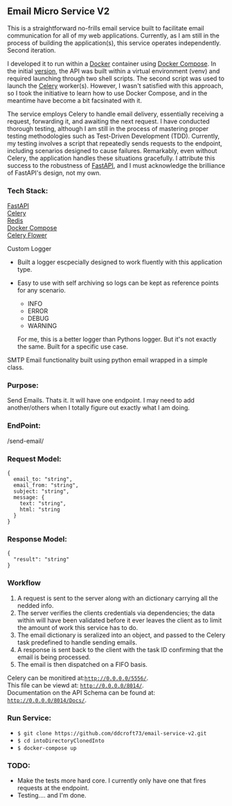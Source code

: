 ## Email Micro Service V2

<p>
  This is a straightforward no-frills email service built to facilitate email communication for all of my web applications. Currently, as I am still in the process of building the application(s), this service operates independently. Second iteration.
</p>

<p>
  I developed it to run within a <a href="https://www.docker.com/">Docker</a> container using <a href="https://docs.docker.com/compose/">Docker Compose</a>. In the initial <a href="https://github.com/ddcroft73/email-service">version</a>, the API was built within a virtual environment (venv) and required launching through two shell scripts. The second script was used to launch the <a href="http://www.celeryproject.org/">Celery</a> worker(s). However, I wasn't satisfied with this approach, so I took the initiative to learn how to use Docker Compose, and in the meantime have become a bit facsinated with it.
</p>

<p>
  The service employs Celery to handle email delivery, essentially receiving a request, forwarding it, and awaiting the next request. I have conducted thorough testing, although I am still in the process of mastering proper testing methodologies such as Test-Driven Development (TDD). Currently, my testing involves a script that repeatedly sends requests to the endpoint, including scenarios designed to cause failures. Remarkably, even without Celery, the application handles these situations gracefully. I attribute this success to the robustness of <a href="https://fastapi.tiangolo.com/">FastAPI</a>, and I must acknowledge the brilliance of FastAPI's design, not my own.
</p>

### Tech Stack:
[FastAPI](https://fastapi.tiangolo.com)<br>
[Celery](https://docs.celeryq.dev/en/stable/getting-started/introduction.html)<br>
[Redis](https://redis.io) <br>
[Docker Compose](https://docs.docker.com/compose/) <br>
[Celery Flower](https://flower.readthedocs.io/en/latest/index.html)<br>

Custom Logger
  - Built a logger escpecially designed to work fluently with this application type.
  - Easy to use with self archiving so logs can be kept as reference points for any scenario.
    - INFO
    - ERROR
    - DEBUG
    - WARNING
    
    For me, this is a better logger than Pythons logger. But it's not exactly the same. Built for a specific use case.

SMTP Email functionality built using python email wrapped in a simple class.


### Purpose:
Send Emails. Thats it. It will have one endpoint. I may need to add another/others when I totally figure out exactly what I am doing.  

### EndPoint:
/send-email/


### Request Model:

```
{
  email_to: "string",
  email_from: "string",
  subject: "string",
  message: {
    text: "string",
    html: "string
  }
}
```
### Response Model:

```
{
  "result": "string"
}
```
### Workflow

1. A request is sent to the server along with an dictionary carrying all the nedded info.
2. The server verifies the clients credentials via dependencies; the data within will have been validated before it ever leaves the client as to limit the amount of work this service has to do.
3. The email dictionary is seralized into an object, and passed to the Celery task predefined to handle sending emails.
4. A response is sent back to the client with the task ID confirming that the email is being processed.
5. The email is then dispatched on a FIFO basis.

Celery can be monitired at:[`http://0.0.0.0/5556/`](http://0.0.0.0/5556/). <br>
This file can be viewd at: [`http://0.0.0.0/8014/`](http://0.0.0.0/8014/). <br>
Documentation on the API Schema can be found at: [`http://0.0.0.0/8014/Docs/`](http://0.0.0.0/8014/Docs/). <br>

### Run Service: 

- `$ git clone https://github.com/ddcroft73/email-service-v2.git`
- `$ cd intoDirectoryClonedInto`
- `$ docker-compose up`

### TODO:
- Make the tests more hard core. I currently only have one that fires requests at the endpoint.
- Testing.... and I'm done.
